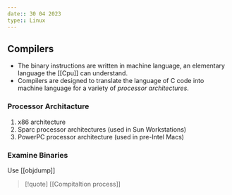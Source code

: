 ```yaml
---
date:: 30 04 2023
type:: Linux
---
```

## Compilers 
- The binary  instructions are
written in machine language, an elementary language the [[Cpu]] can understand. 
- Compilers are designed to translate the language of C code into machine language for a variety of *processor architectures*.

### Processor Architacture 

1. x86 architecture
2. Sparc processor architectures                              (used in Sun Workstations)
3. PowerPC processor architecture                           (used in pre-Intel Macs)

### Examine Binaries 

Use [[objdump]]


>[!quote] [[Compitaltion process]]